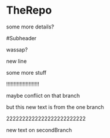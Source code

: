 # TheRepo

some more details?

#Subheader

wassap?

new line

some more stuff

!!!!!!!!!!!!!!!!!!!!!!

maybe conflict on that branch

but this new text is from the one branch

2222222222222222222222222

new text on secondBranch

